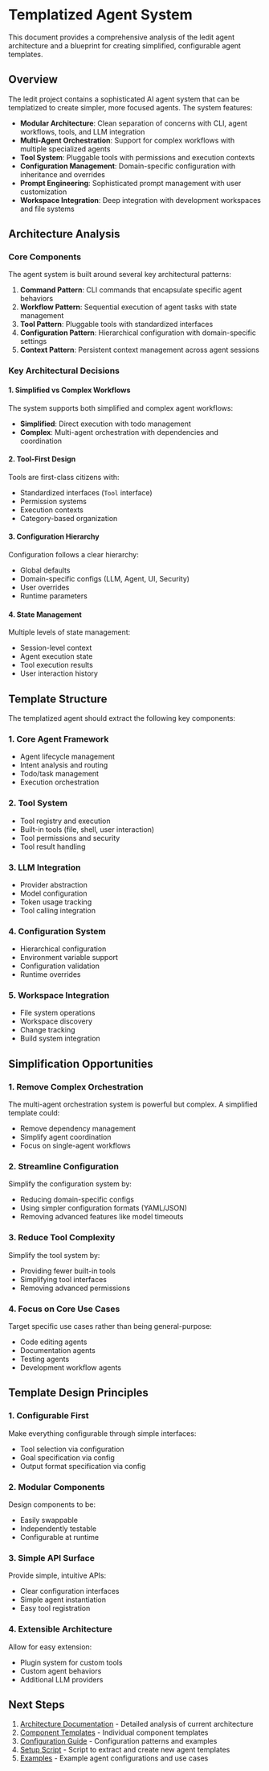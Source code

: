 # Templatized Agent System

This document provides a comprehensive analysis of the ledit agent architecture and a blueprint for creating simplified, configurable agent templates.

## Overview

The ledit project contains a sophisticated AI agent system that can be templatized to create simpler, more focused agents. The system features:

- **Modular Architecture**: Clean separation of concerns with CLI, agent workflows, tools, and LLM integration
- **Multi-Agent Orchestration**: Support for complex workflows with multiple specialized agents
- **Tool System**: Pluggable tools with permissions and execution contexts
- **Configuration Management**: Domain-specific configuration with inheritance and overrides
- **Prompt Engineering**: Sophisticated prompt management with user customization
- **Workspace Integration**: Deep integration with development workspaces and file systems

## Architecture Analysis

### Core Components

The agent system is built around several key architectural patterns:

1. **Command Pattern**: CLI commands that encapsulate specific agent behaviors
2. **Workflow Pattern**: Sequential execution of agent tasks with state management
3. **Tool Pattern**: Pluggable tools with standardized interfaces
4. **Configuration Pattern**: Hierarchical configuration with domain-specific settings
5. **Context Pattern**: Persistent context management across agent sessions

### Key Architectural Decisions

#### 1. Simplified vs Complex Workflows
The system supports both simplified and complex agent workflows:
- **Simplified**: Direct execution with todo management
- **Complex**: Multi-agent orchestration with dependencies and coordination

#### 2. Tool-First Design
Tools are first-class citizens with:
- Standardized interfaces (`Tool` interface)
- Permission systems
- Execution contexts
- Category-based organization

#### 3. Configuration Hierarchy
Configuration follows a clear hierarchy:
- Global defaults
- Domain-specific configs (LLM, Agent, UI, Security)
- User overrides
- Runtime parameters

#### 4. State Management
Multiple levels of state management:
- Session-level context
- Agent execution state
- Tool execution results
- User interaction history

## Template Structure

The templatized agent should extract the following key components:

### 1. Core Agent Framework
- Agent lifecycle management
- Intent analysis and routing
- Todo/task management
- Execution orchestration

### 2. Tool System
- Tool registry and execution
- Built-in tools (file, shell, user interaction)
- Tool permissions and security
- Tool result handling

### 3. LLM Integration
- Provider abstraction
- Model configuration
- Token usage tracking
- Tool calling integration

### 4. Configuration System
- Hierarchical configuration
- Environment variable support
- Configuration validation
- Runtime overrides

### 5. Workspace Integration
- File system operations
- Workspace discovery
- Change tracking
- Build system integration

## Simplification Opportunities

### 1. Remove Complex Orchestration
The multi-agent orchestration system is powerful but complex. A simplified template could:
- Remove dependency management
- Simplify agent coordination
- Focus on single-agent workflows

### 2. Streamline Configuration
Simplify the configuration system by:
- Reducing domain-specific configs
- Using simpler configuration formats (YAML/JSON)
- Removing advanced features like model timeouts

### 3. Reduce Tool Complexity
Simplify the tool system by:
- Providing fewer built-in tools
- Simplifying tool interfaces
- Removing advanced permissions

### 4. Focus on Core Use Cases
Target specific use cases rather than being general-purpose:
- Code editing agents
- Documentation agents
- Testing agents
- Development workflow agents

## Template Design Principles

### 1. Configurable First
Make everything configurable through simple interfaces:
- Tool selection via configuration
- Goal specification via config
- Output format specification via config

### 2. Modular Components
Design components to be:
- Easily swappable
- Independently testable
- Configurable at runtime

### 3. Simple API Surface
Provide simple, intuitive APIs:
- Clear configuration interfaces
- Simple agent instantiation
- Easy tool registration

### 4. Extensible Architecture
Allow for easy extension:
- Plugin system for custom tools
- Custom agent behaviors
- Additional LLM providers

## Next Steps

1. [Architecture Documentation](architecture/README.md) - Detailed analysis of current architecture
2. [Component Templates](components/README.md) - Individual component templates
3. [Configuration Guide](configuration/README.md) - Configuration patterns and examples
4. [Setup Script](setup/setup.sh) - Script to extract and create new agent templates
5. [Examples](examples/README.md) - Example agent configurations and use cases
